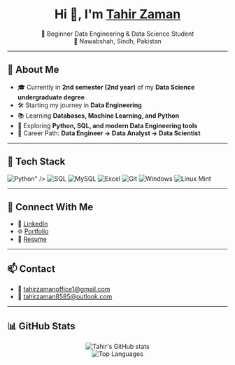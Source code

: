 <!-- Profile Header -->
<h1 align="center">Hi 👋, I'm <a href="https://my-porfolio-ten-bice.vercel.app/">Tahir Zaman</a></h1>
<p align="center">
  🚀 Beginner Data Engineering & Data Science Student  
  <br/>
  📍 Nawabshah, Sindh, Pakistan
</p>

---

## 🌟 About Me
- 🎓 Currently in **2nd semester (2nd year)** of my **Data Science undergraduate degree**  
- 🛠️ Starting my journey in **Data Engineering**  
- 📚 Learning **Databases, Machine Learning, and Python**  
- 🌱 Exploring **Python, SQL, and modern Data Engineering tools**  
- 🎯 Career Path: **Data Engineer → Data Analyst → Data Scientist**

---

## 🧰 Tech Stack
<p>
  <img alt="Python" src="/static/img/python-logo.png" alt="python™">" />
  <img alt="SQL" src="" />
  <img alt="MySQL" src="" />
  <img alt="Excel" src="https://img.shields.io/badge/Excel-217346?logo=microsoft-excel&logoColor=white" />
  <img alt="Git" src="https://img.shields.io/badge/Git-F05032?logo=git&logoColor=white" />
  <img alt="Windows" src="https://img.shields.io/badge/Windows_11-0078D6?logo=windows11&logoColor=white" />
  <img alt="Linux Mint" src="https://img.shields.io/badge/Linux_Mint-87CF3E?logo=linuxmint&logoColor=white" />
</p>

---

## 🔗 Connect With Me
- 💼 [LinkedIn](https://www.linkedin.com/in/tahir-zaman-9285722a8)  
- 🌐 [Portfolio](https://my-porfolio-ten-bice.vercel.app/)  
- 📄 [Resume](https://drive.google.com/file/d/1d3AcX04EDM25OzhGrgr9QIZEV-sRr8xq/view?usp=sharing)  

---

## 📫 Contact
- 📧 [tahirzamanoffice1@gmail.com](mailto:tahirzamanoffice1@gmail.com)  
- 📧 [tahirzaman8585@outlook.com](mailto:tahirzaman8585@outlook.com)  

---

## 📊 GitHub Stats
<div align="center">
  
![Tahir's GitHub stats](https://github-readme-stats.vercel.app/api?username=tahirzaman23ds14&show_icons=true&theme=tokyonight)  
![Top Languages](https://github-readme-stats.vercel.app/api/top-langs/?username=tahirzaman23ds14&layout=compact&theme=tokyonight)  

</div>
